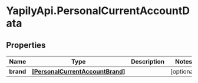 # YapilyApi.PersonalCurrentAccountData

## Properties
Name | Type | Description | Notes
------------ | ------------- | ------------- | -------------
**brand** | [**[PersonalCurrentAccountBrand]**](PersonalCurrentAccountBrand.md) |  | [optional] 


